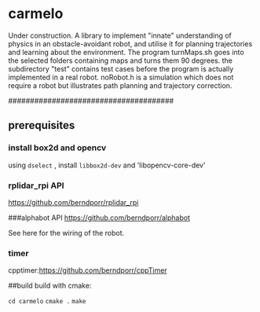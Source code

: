 # carmelo
Under construction. A library to implement "innate" understanding of physics in an obstacle-avoidant robot, and utilise it for planning trajectories and learning about the environment.
The program turnMaps.sh goes into the selected folders containing maps and turns them 90 degrees.
the subdirectory "test" contains test cases before the program is actually implemented in a real robot. noRobot.h is a simulation which does not require a robot but illustrates path planning and trajectory correction.

######################################
## prerequisites
### install box2d and opencv
using `dselect` , install `libbox2d-dev` and 'libopencv-core-dev'

### rplidar_rpi API
https://github.com/berndporr/rplidar_rpi

###alphabot API
https://github.com/berndporr/alphabot

See here for the wiring of the robot.
### timer
cpptimer:https://github.com/berndporr/cppTimer

##build
build with cmake:

`cd carmelo`
`cmake .`
`make`


